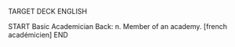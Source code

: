 TARGET DECK
ENGLISH

START
Basic
Academician
Back: n. Member of an academy. [french académicien]
END
